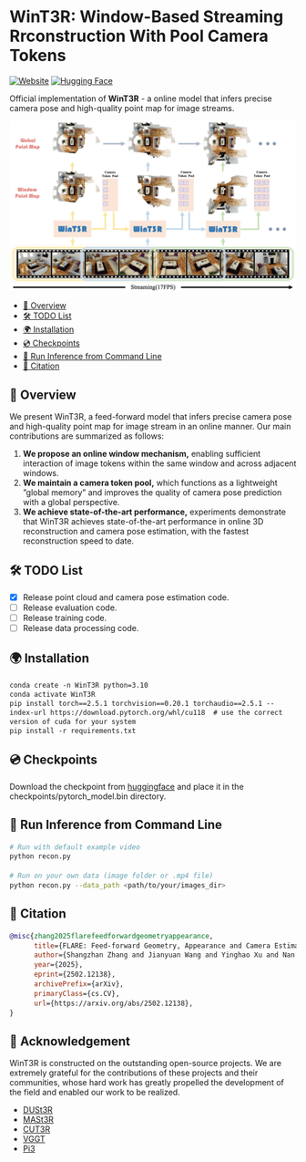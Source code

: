 # WinT3R: Window-Based Streaming Rrconstruction With Pool Camera Tokens
[![Website](https://img.shields.io/website-up-down-green-red/http/shields.io.svg)](https://github.com/LiZizun/WinT3R)
[![Hugging Face](https://img.shields.io/badge/%F0%9F%A4%97-Hugging%20Face-yellow)](https://huggingface.co/lizizun/WinT3R)

Official implementation of **WinT3R** - a online model that infers precise camera pose and high-quality point map for image streams.

![Teaser Video](./assets/teaser.jpg)


<!-- TOC start (generated with https://github.com/derlin/bitdowntoc) -->

- [📖 Overview](#-overview)
- [🛠️ TODO List](#-todo-list)
- [🌍 Installation](#-installation)
- [💿 Checkpoints](#-checkpoints)
- [🎯 Run Inference from Command Line](#-run-inference-from-command-line)
- [📜 Citation ](#-citation)

<!-- TOC end -->

## 📖 Overview
We present WinT3R, a feed-forward model that infers precise camera pose and high-quality point map for image stream in an online manner. Our main contributions are summarized as follows:

1. **We propose an online window mechanism,** enabling sufficient interaction of image tokens
within the same window and across adjacent windows.
2. **We maintain a camera token pool,** which functions as a lightweight ”global memory” and
improves the quality of camera pose prediction with a global perspective.
3. **We achieve state-of-the-art performance,** experiments demonstrate that WinT3R achieves state-of-the-art performance in online 3D reconstruction and camera pose estimation, with the fastest reconstruction speed to date.

## 🛠️ TODO List
- [x] Release point cloud and camera pose estimation code.
- [ ] Release evaluation code.
- [ ] Release training code.
- [ ] Release data processing code.

## 🌍 Installation

```
conda create -n WinT3R python=3.10
conda activate WinT3R
pip install torch==2.5.1 torchvision==0.20.1 torchaudio==2.5.1 --index-url https://download.pytorch.org/whl/cu118  # use the correct version of cuda for your system
pip install -r requirements.txt
```


## 💿 Checkpoints
Download the checkpoint from [huggingface](https://huggingface.co/lizizun/WinT3R/resolve/main/pytorch_model.bin) and place it in the checkpoints/pytorch_model.bin directory.

## 🎯 Run Inference from Command Line


```bash
# Run with default example video
python recon.py

# Run on your own data (image folder or .mp4 file)
python recon.py --data_path <path/to/your/images_dir>
```


## 📜 Citation 
```bibtex
@misc{zhang2025flarefeedforwardgeometryappearance,
      title={FLARE: Feed-forward Geometry, Appearance and Camera Estimation from Uncalibrated Sparse Views}, 
      author={Shangzhan Zhang and Jianyuan Wang and Yinghao Xu and Nan Xue and Christian Rupprecht and Xiaowei Zhou and Yujun Shen and Gordon Wetzstein},
      year={2025},
      eprint={2502.12138},
      archivePrefix={arXiv},
      primaryClass={cs.CV},
      url={https://arxiv.org/abs/2502.12138}, 
}
```
## 🙏 Acknowledgement
WinT3R is constructed on the outstanding open-source projects. We are extremely grateful for the contributions of these projects and their communities, whose hard work has greatly propelled the development of the field and enabled our work to be realized.

- [DUSt3R](https://dust3r.europe.naverlabs.com/)
- [MASt3R](https://github.com/naver/mast3r)
- [CUT3R](https://github.com/CUT3R/CUT3R)
- [VGGT](https://github.com/facebookresearch/vggt)
- [Pi3](https://yyfz.github.io/pi3/)